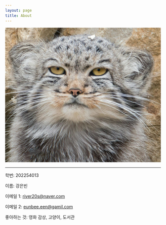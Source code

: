 ```yaml
---
layout: page
title: About
---
```






<p align="center">
 <img src = "./profile_cat.png">
</p>



---


학번: 202254013

이름: 강은빈

이메일 1: river20s@naver.com

이메일 2: eunbee.een@gamil.com

좋아하는 것: 영화 감상, 고양이, 도서관

